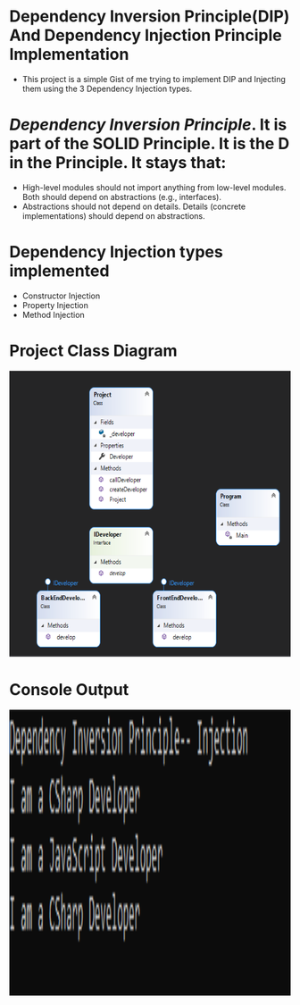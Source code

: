# Dependency Inversion Principle(DIP) And Dependency Injection Principle Implementation
- This project is a simple Gist of me trying to implement DIP and Injecting them using the 3 Dependency Injection types.
# *Dependency Inversion Principle*. It is part of the **SOLID** Principle. It is the **D** in the Principle. It stays that:
- High-level modules should not import anything from low-level modules. Both should depend on abstractions (e.g., interfaces).
- Abstractions should not depend on details. Details (concrete implementations) should depend on abstractions.
# Dependency Injection types implemented
- Constructor Injection
- Property Injection
- Method Injection

# Project Class Diagram
<img src="/images/dip.png" alt="DipDiagram" height="512"/>


# Console Output
<img src="/images/DipOutput.png" alt="DipDiagram" height="512"/>
